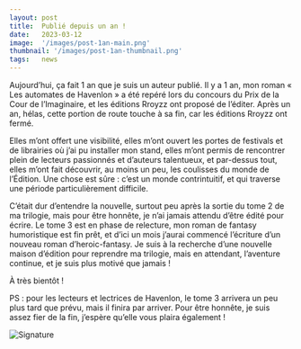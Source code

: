 ```yaml
---
layout: post
title:  Publié depuis un an !
date:   2023-03-12
image:  '/images/post-1an-main.png'
thumbnail: '/images/post-1an-thumbnail.png'
tags:   news
---
```


Aujourd’hui, ça fait 1 an que je suis un auteur publié. Il y a 1 an, mon roman « Les automates de Havenlon » a été repéré lors du concours du Prix de la Cour de l’Imaginaire, et les éditions Rroyzz ont proposé de l’éditer. Après un an, hélas, cette portion de route touche à sa fin, car les éditions Rroyzz ont fermé.

Elles m’ont offert une visibilité, elles m’ont ouvert les portes de festivals et de librairies où j’ai pu installer mon stand, elles m’ont permis de rencontrer plein de lecteurs passionnés et d’auteurs talentueux, et par-dessus tout, elles m’ont fait découvrir, au moins un peu, les coulisses du monde de l’Édition. Une chose est sûre : c’est un monde contrintuitif, et qui traverse une période particulièrement difficile.

C’était dur d’entendre la nouvelle, surtout peu après la sortie du tome 2 de ma trilogie, mais pour être honnête, je n’ai jamais attendu d’être édité pour écrire. Le tome 3 est en phase de relecture, mon roman de fantasy humoristique est fin prêt, et d’ici un mois j’aurai commencé l’écriture d’un nouveau roman d’heroic-fantasy. Je suis à la recherche d’une nouvelle maison d’édition pour reprendre ma trilogie, mais en attendant, l’aventure continue, et je suis plus motivé que jamais !

À très bientôt !

PS : pour les lecteurs et lectrices de Havenlon, le tome 3 arrivera un peu plus tard que prévu, mais il finira par arriver. Pour être honnête, je suis assez fier de la fin, j’espère qu’elle vous plaira également !

![Signature]({{site.baseurl}}/images/signature-doree2.png)
